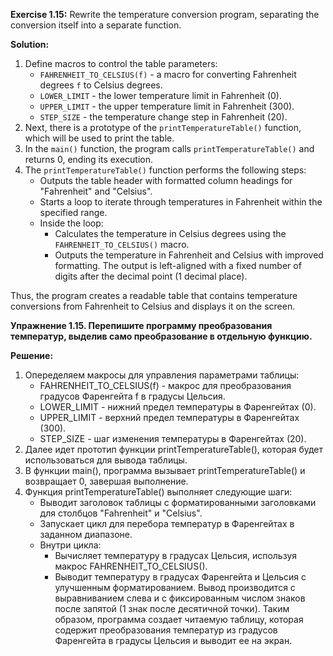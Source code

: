 **Exercise 1.15:** Rewrite the temperature conversion program, separating the conversion itself into a separate function.

**Solution:**

1. Define macros to control the table parameters:
    - `FAHRENHEIT_TO_CELSIUS(f)` - a macro for converting Fahrenheit degrees `f` to Celsius degrees.
    - `LOWER_LIMIT` - the lower temperature limit in Fahrenheit (0).
    - `UPPER_LIMIT` - the upper temperature limit in Fahrenheit (300).
    - `STEP_SIZE` - the temperature change step in Fahrenheit (20).
2. Next, there is a prototype of the `printTemperatureTable()` function, which will be used to print the table.
3. In the `main()` function, the program calls `printTemperatureTable()` and returns 0, ending its execution.
4. The `printTemperatureTable()` function performs the following steps:
    - Outputs the table header with formatted column headings for "Fahrenheit" and "Celsius".
    - Starts a loop to iterate through temperatures in Fahrenheit within the specified range.
    - Inside the loop:
        - Calculates the temperature in Celsius degrees using the `FAHRENHEIT_TO_CELSIUS()` macro.
        - Outputs the temperature in Fahrenheit and Celsius with improved formatting. The output is left-aligned with a
          fixed number of digits after the decimal point (1 decimal place).

Thus, the program creates a readable table that contains temperature conversions from Fahrenheit to Celsius and displays
it on the screen.




**Упражнение 1.15. Перепишите программу преобразования температур, выделив само преобразование в отдельную функцию.**

**Решение:**

1. Опеределяем макросы для управления параметрами таблицы:
    - FAHRENHEIT_TO_CELSIUS(f) - макрос для преобразования градусов Фаренгейта f в градусы Цельсия.
    - LOWER_LIMIT - нижний предел температуры в Фаренгейтах (0).
    - UPPER_LIMIT - верхний предел температуры в Фаренгейтах (300).
    - STEP_SIZE - шаг изменения температуры в Фаренгейтах (20).
2. Далее идет прототип функции printTemperatureTable(), которая будет использоваться для вывода таблицы.
3. В функции main(), программа вызывает printTemperatureTable() и возвращает 0, завершая выполнение.
4. Функция printTemperatureTable() выполняет следующие шаги:
    - Выводит заголовок таблицы с форматированными заголовками для столбцов "Fahrenheit" и "Celsius".
    - Запускает цикл для перебора температур в Фаренгейтах в заданном диапазоне.
    - Внутри цикла:
      - Вычисляет температуру в градусах Цельсия, используя макрос FAHRENHEIT_TO_CELSIUS().
      - Выводит температуру в градусах Фаренгейта и Цельсия с улучшенным форматированием. Вывод производится с 
        выравниванием слева и с фиксированным числом знаков после запятой (1 знак после десятичной точки).
Таким образом, программа создает читаемую таблицу, которая содержит преобразования температур из градусов Фаренгейта в 
градусы Цельсия и выводит ее на экран. 



